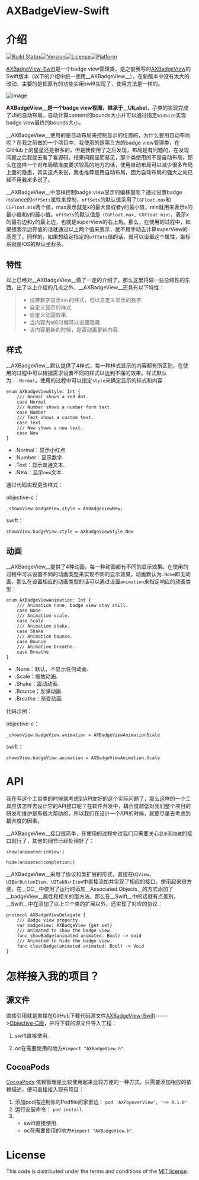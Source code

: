 # AXBadgeView-Swift
# 介绍
[![Build Status](https://travis-ci.org/devedbox/AXBadgeView-Swift.svg?branch=master)](https://travis-ci.org/devedbox/AXBadgeView-Swift)[![Version](https://img.shields.io/cocoapods/v/AXBadgeView-Swift.svg?style=flat)](http://cocoapods.org/pods/AXBadgeView-Swift)[![License](https://img.shields.io/cocoapods/l/AXBadgeView-Swift.svg?style=flat)](http://cocoapods.org/pods/AXBadgeView-Swift)[![Platform](https://img.shields.io/cocoapods/p/AXBadgeView-Swift.svg?style=flat)](http://cocoapods.org/pods/AXBadgeView-Swift)

[AXBadgeView-Swift](https://github.com/devedbox/AXBadgeView-Swift)是一个badge view管理类，是之前我写的[AXBadgeView](https://github.com/devedbox/AXBadgeView)的Swift版本（以下的介绍中统一使用__AXBadgeView__），在新版本中没有太大的改动，主要的是把原有的功能实用swift实现了，使用方法是一样的。

![image](http://ww2.sinaimg.cn/large/d2297bd2gw1f1kwshfqhwg20ab0i94b2.gif)

__AXBadgeView__是一个badge view视图，继承于__UILabel__，子类的实现完成了UI的自动布局，自动计算content的bounds大小并可以通过指定`minSize`实现badge view最终的bounds大小。

__AXBadgeView__使用的是自动布局来控制显示的位置的，为什么要用自动布局呢？在我之前做的一个项目中，我使用的是第三方的badge view管理类，在GitHub上的星星还是很多的，但是我使用了之后发现，布局是有问题的，在发现问题之后我就去看了看源码，结果问题显而易见，那个类使用的不是自动布局。那么在这样一个对布局精准度要求较高的地方的话，使用自动布局可以减少很多布局上面的隐患，其实这点来说，我也推荐是用自动布局，因为自动布局的强大之处已经不用我来多说了。

__AXBadgeView__中怎样控制badge view显示的偏移量呢？通过设置badge instance的`offSets`属性来控制，`offSets`的默认值采用了`CGFloat.max`和`CGFloat.min`两个值，max表示就是x的最大值或者y的最小值，min就用来表示x的最小值和y的最小值。`offSets`的默认值是`（CGFloat.max, CGFloat.min）`，表示x的最右边和y的最上边，也就是superView的右上角。那么，在使用的过程中，如果想表示边界值的话就通过以上两个值来表示，就不用手动去计算superView的高宽了。同样的，如果想给定指定的`offSets`值的话，就可以设置这个属性，坐标系就是iOS的默认坐标系。
## 特性
以上已经对__AXBadgeView__做了一定的介绍了，那么这里将做一些总结性的东西，出了以上介绍的几点之外，__AXBadgeView__还具有以下特性：

>- 设置数字显示`99+`的样式，可以自定义显示的数字.
>- 自定义显示的样式.
>- 自定义动画效果.
>- 当内容为`0`的时候可以设置隐藏.
>- 当内容更新的时候，是否动画更新内容.

## 样式
__AXBadgeView__默认提供了4样式，每一种样式显示的内容都有所区别，在使用的过程中可以根据需求设置不同的样式以达到不痛的效果。样式默认为：`.Normal`。使用的过程中可以指定`style`来确定显示的样式和内容：

```
enum AXBadgeViewStyle: Int {
    /// Normal shows a red dot.
    case Normal
    /// Number shows a number form text.
    case Number
    /// Text shows a custom text.
    case Text
    /// New shows a new text.
    case New
}
```
- .Normal：显示小红点.
- .Number：显示数字.
- .Text：显示普通文本.
- .New：显示`new`文本.

通过代码实现更改样式：

objective-c：

```
_showsView.badgeView.style = AXBadgeViewNew;
```
swift：

```
showsView.badgeView.style = AXBadgeViewStyle.New
```
## 动画
__AXBadgeView__提供了4种动画，每一种动画都有不同的显示效果。在使用的过程中可以设置不同的动画类型来实现不同的显示效果。动画默认为`.None`即无动画，那么在设置相应的动画类型的话可以通过设置`animation`来指定响应的动画类型：

```
enum AXBadgeViewAnimation: Int {
    /// Animation none, badge view stay still.
    case None
    /// Animation scale.
    case Scale
    /// Animation shake.
    case Shake
    /// Animation bounce.
    case Bounce
    /// Animation breathe.
    case Breathe
}
```
- .None：默认，不显示任何动画.
- .Scale：缩放动画.
- .Shake：震动动画.
- .Bounce：反弹动画.
- .Breathe：渐变动画.

代码示例：

objective-c：

```
_showsView.badgeView.animation = AXBadgeViewAnimationScale
```
swift：

```
showsView.badgeView.animation = AXBadgeViewAnimation.Scale
```
# API
我在写这个工具类的时候就考虑到API友好的这个实际问题了，那么这样的一个工具应该怎样去设计它的API接口呢？在软件开发中，耦合度越低对我们整个项目的研发和维护是有很大帮助的，所以我们在设计一个API的时候，就要尽量去考虑到耦合度的因素。

__AXBadgeView__接口很简单，在使用的过程中过我们只需要关心`显示`和`隐藏`的接口就行了，其他的细节已经处理好了：

`show(animated:inView:)`

`hide(animated:completion:)`

__AXBadgeView__采用了协议和类扩展的形式，直接在`UIView`、`UIBarButtonItem`、`UITabBarItem`中直接添加并实现了相应的接口，使用起来很方便。在__OC__中使用了运行时添加__Associated Objects__的方式添加了__badgeView__属性和相关的饿方法。那么在__Swift__中的话就有点差别，__Swift__中在添加了以上三个类的扩展以外，还实现了对应的协议：

```
protocol AXBadgeViewDelegate {
    /// Badge view property.
    var badgeView: AXBadgeView {get set}
    /// Animated to show the badge view.
    func showBadge(animated animated: Bool) -> Void
    /// Animated to hide the badge view.
    func clearBadge(animated animated: Bool) -> Void
}
```

# 怎样接入我的项目？
## 源文件
直接引用就是直接在GitHub下载代码源文件[AXBadgeView-Swift](https://github.com/devedbox/AXBadgeView-Swift)----->[Objective-C版](https://github.com/devedbox/AXBadgeView)，并将下载的源文件导入工程：

1. swift直接使用.

2. oc在需要使用的地方`#import "AXBadgeView.h"`.

## CocoaPods

[CocoaPods](http://cocoapods.org) 依赖管理是比较使用起来比较方便的一种方式，只需要添加相应的依赖描述，便可直接接入现有项目：

1. 添加pod描述到你的Podfile问家里边： `pod 'AXPopoverView', '~> 0.1.0'`
2. 运行安装命令： `pod install`.
3. - swift直接使用.
   - oc在需要使用的地方`#import "AXBadgeView.h"`.
   
# License

This code is distributed under the terms and conditions of the [MIT license](LICENSE). 
